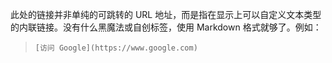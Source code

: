 此处的链接并非单纯的可跳转的 URL 地址，而是指在显示上可以自定义文本类型的内联链接。没有什么黑魔法或自创标签，使用 Markdown 格式就够了。例如：

> `[访问 Google](https://www.google.com)`

